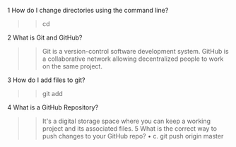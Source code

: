 1 How do I change directories using the command line?
>> cd

2 What is Git and GitHub?
>> Git is a version-control software development system. GitHub is a collaborative network allowing decentralized people to work on the same project. 

3 How do I add files to git?
>> git add

4 What is a GitHub Repository?
>> It's a digital storage space where you can keep a working project and its associated files. 
5 What is the correct way to push changes to your GitHub repo?
>> • c. git push origin master